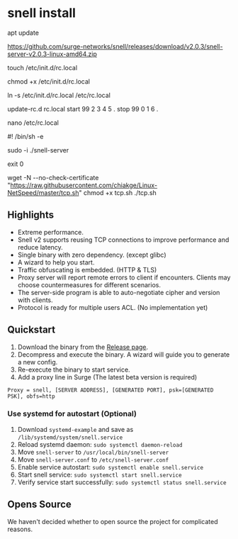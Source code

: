 # snell install

apt update

https://github.com/surge-networks/snell/releases/download/v2.0.3/snell-server-v2.0.3-linux-amd64.zip

touch /etc/init.d/rc.local

chmod +x /etc/init.d/rc.local

ln -s /etc/init.d/rc.local  /etc/rc.local

update-rc.d rc.local start 99 2 3 4 5 . stop 99 0 1 6 .

nano /etc/rc.local

#! /bin/sh -e

sudo -i ./snell-server

exit 0

wget -N --no-check-certificate "https://raw.githubusercontent.com/chiakge/Linux-NetSpeed/master/tcp.sh"
chmod +x tcp.sh
./tcp.sh



## Highlights

* Extreme performance.
* Snell v2 supports reusing TCP connections to improve performance and reduce latency.
* Single binary with zero dependency. (except glibc)
* A wizard to help you start.
* Traffic obfuscating is embedded. (HTTP & TLS)
* Proxy server will report remote errors to client if encounters. Clients may choose countermeasures for different scenarios.
* The server-side program is able to auto-negotiate cipher and version with clients.
* Protocol is ready for multiple users ACL. (No implementation yet)

## Quickstart

1. Download the binary from the [Release page](https://github.com/surge-networks/snell/releases/latest).
2. Decompress and execute the binary. A wizard will guide you to generate a new config.
3. Re-execute the binary to start service.
4. Add a proxy line in Surge  (The latest beta version is required)

`Proxy = snell, [SERVER ADDRESS], [GENERATED PORT], psk=[GENERATED PSK], obfs=http`

### Use systemd for autostart (Optional)

1. Download `systemd-example` and save as `/lib/systemd/system/snell.service`
2. Reload systemd daemon: `sudo systemctl daemon-reload`
3. Move `snell-server` to `/usr/local/bin/snell-server`
4. Move `snell-server.conf` to `/etc/snell-server.conf`
5. Enable service autostart: `sudo systemctl enable snell.service`
6. Start snell service: `sudo systemctl start snell.service`
7. Verify service start successfully: `sudo systemctl status snell.service`

## Opens Source

We haven't decided whether to open source the project for complicated reasons.
